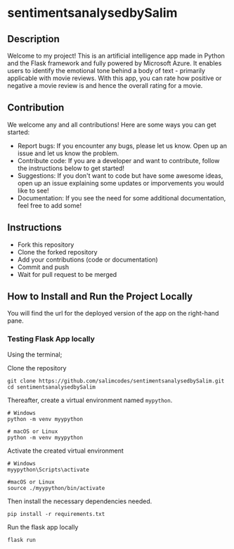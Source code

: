 # sentimentsanalysedbySalim


## Description

Welcome to my project! This is an artificial intelligence app made in Python and the Flask framework and fully powered by Microsoft Azure. It enables users to identify the emotional tone behind a body of text - primarily applicable with movie reviews. With this app, you can rate how positive or negative a movie review is and hence the overall rating for a movie.

## Contribution

We welcome any and all contributions! Here are some ways you can get started:

- Report bugs: If you encounter any bugs, please let us know. Open up an issue and let us know the problem.
- Contribute code: If you are a developer and want to contribute, follow the instructions below to get started!
- Suggestions: If you don't want to code but have some awesome ideas, open up an issue explaining some updates or imporvements you would like to see!
- Documentation: If you see the need for some additional documentation, feel free to add some!

## Instructions
- Fork this repository
- Clone the forked repository
- Add your contributions (code or documentation)
- Commit and push
- Wait for pull request to be merged


## How to Install and Run the Project Locally

You will find the url for the deployed version of the app on the right-hand pane.

### Testing Flask App locally

Using the terminal;

Clone the repository

```
git clone https://github.com/salimcodes/sentimentsanalysedbySalim.git
cd sentimentsanalysedbySalim
```


Thereafter, create a virtual environment named `mypython`.

```
# Windows
python -m venv myypython

# macOS or Linux
python -m venv myypython
```

Activate the created virtual environment
```
# Windows
myypython\Scripts\activate

#macOS or Linux
source ./myypython/bin/activate
```

Then install the necessary dependencies needed.

``` 
pip install -r requirements.txt
```

Run the flask app locally

```
flask run
```

